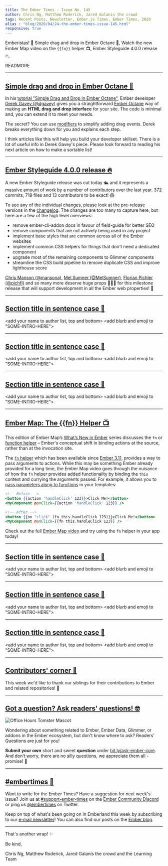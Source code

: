 ```yaml
---
title: The Ember Times - Issue No. 145
author: Chris Ng, Matthew Roderick, Jared Galanis the crowd
tags: Recent Posts, Newsletter, Ember.js Times, Ember Times, 2020
alias : "blog/2020/04/24-the-ember-times-issue-145.html"
responsive: true
---
```


<SAYING-HELLO-IN-YOUR-FAVORITE-LANGUAGE> Emberistas! 🐹
Simple drag and drop in Ember Octane 🐺,
Watch the new Ember Map video on the `{{fn}}` helper 📺,
Ember Styleguide 4.0.0 release 🔥,
  
<SOME-INTRO-HERE-TO-KEEP-THEM-SUBSCRIBERS-READING>

READMORE

---

## [Simple drag and drop in Ember Octane 🐺](https://dev.to/dgavey/simple-drag-and-drop-in-ember-octane-466i)

In his [tutorial "Simple Drag and Drop in Ember Octane"](https://dev.to/dgavey/simple-drag-and-drop-in-ember-octane-466i), Ember developer [Derek Gavey (@dgavey)](https://github.com/dgavey) gives you a straightforward [Ember Octane](https://emberjs.com/editions/octane/) way of making an **HTML drag and drop interface** for your site. The code is minimal and, you can extend it to meet your needs. 

The secret? You can use [modifiers](https://guides.emberjs.com/release/components/template-lifecycle-dom-and-modifiers/#toc_event-handlers) to simplify adding drag events. Derek breaks everything down for you and explains each step. 

I think articles like this will help you build your developer skillset. There is a lot of useful info in Derek Gavey's piece. Please look forward to reading his next article on how to make a sortable list!

---

## [Ember Styleguide 4.0.0 release 🔥](https://github.com/ember-learn/ember-styleguide/releases/tag/v4.0.0)

A new Ember Styleguide release was cut today 🛳 and it represents a massive amount of work by a number of contributors over the last year. 372 commits, 719 files and 13 contributors to be exact! 😱

To see any of the individual changes, please look at the pre-release versions in the [changelog](https://github.com/ember-learn/ember-styleguide/blob/master/CHANGELOG.md). The changes are too many to capture here, but here are a few of the high level overviews:

- remove ember-cli-addon docs in favour of field-guide for better SEO
- remove components that are not actively being used in any project
- implement base styles that are common across all of the Ember websites
- implement common CSS helpers for things that don't need a dedicated component
- upgrade most of the remaining components to Glimmer components
- streamline the CSS build pipeline to remove duplicate CSS and improve lighthouse score

[Chris Manson (@mansona)](https://github.com/mansona), [Mel Sumner (@MelSumner)](https://github.com/MelSumner),  [Florian Pichler (@pichfl)](https://github.com/pichfl) and so many more deserve huge props 🙌🙌🙌 for this milestone release that will support development in all the Ember web properties! 🎉

---

## [Section title in sentence case 🐹](section-url)

<change section title emoji>
<consider adding some bold to your paragraph>
<please include link to external article/repo/etc in paragraph / body text, not just header title above>

<add your name to author list, top and bottom>
<add blurb and emoji to "SOME-INTRO-HERE">

---

## [Section title in sentence case 🐹](section-url)

<change section title emoji>
<consider adding some bold to your paragraph>
<please include link to external article/repo/etc in paragraph / body text, not just header title above>

<add your name to author list, top and bottom>
<add blurb and emoji to "SOME-INTRO-HERE">

---

## [Section title in sentence case 🐹](section-url)

<change section title emoji>
<consider adding some bold to your paragraph>
<please include link to external article/repo/etc in paragraph / body text, not just header title above>

<add your name to author list, top and bottom>
<add blurb and emoji to "SOME-INTRO-HERE">

---

## [Ember Map: The {{fn}} Helper 📺](https://embermap.com/topics/what-s-new-in-ember/the-fn-helper-3-11)

This edition of Ember Map’s [What’s New in Ember](https://embermap.com/topics/what-s-new-in-ember) series discusses the `fn` or [function helper](https://github.com/emberjs/rfcs/pull/470) – Ember's conceptual shift in binding actions at the source, rather than at the invocation site. 

The [`fn` helper](http://api.emberjs.com/ember/release/classes/Ember.Templates.helpers/methods/fn?anchor=fn) which has been available since [Ember 3.11](https://blog.emberjs.com/2019/07/15/ember-3-11-released.html), provides a way to pass arguments to actions. While this may be something Ember already provided for a long time, the Ember Map video goes through the nuisance of how the `fn` helper provides added functionality by binding the `this` context and currying the arguments passed. For example, it allows you to [pass parameters along to functions](https://guides.emberjs.com/release/upgrading/current-edition/action-on-and-fn/) in your templates:

```hbs
<!-- Before -->
<button {{action 'handleClick' 123}}>Click Me!</button>
<MyComponent @onClick={{action 'handleClick' 123}} />

<!-- After -->
<button {{on "click" (fn this.handleClick 123)}}>Click Me!</button>
<MyComponent @onClick={{fn this.handleClick 123}} />
```

Check out the full [Ember Map video](https://embermap.com/topics/what-s-new-in-ember/the-fn-helper-3-11) and try using the `fn` helper in your app today!

---

## [Section title in sentence case 🐹](section-url)

<change section title emoji>
<consider adding some bold to your paragraph>
<please include link to external article/repo/etc in paragraph / body text, not just header title above>

<add your name to author list, top and bottom>
<add blurb and emoji to "SOME-INTRO-HERE">

---

## [Section title in sentence case 🐹](section-url)

<change section title emoji>
<consider adding some bold to your paragraph>
<please include link to external article/repo/etc in paragraph / body text, not just header title above>

<add your name to author list, top and bottom>
<add blurb and emoji to "SOME-INTRO-HERE">

---

## [Section title in sentence case 🐹](section-url)

<change section title emoji>
<consider adding some bold to your paragraph>
<please include link to external article/repo/etc in paragraph / body text, not just header title above>

<add your name to author list, top and bottom>
<add blurb and emoji to "SOME-INTRO-HERE">

---

## [Contributors' corner 👏](https://guides.emberjs.com/release/contributing/repositories/)

<p>This week we'd like to thank our siblings for their contributions to Ember and related repositories! 💖</p>

---

## [Got a question? Ask readers' questions! 🤓](https://docs.google.com/forms/d/e/1FAIpQLScqu7Lw_9cIkRtAiXKitgkAo4xX_pV1pdCfMJgIr6Py1V-9Og/viewform)

<div class="blog-row">
  <img class="float-right small transparent padded" alt="Office Hours Tomster Mascot" title="Readers' Questions" src="/images/tomsters/officehours.png" />

  <p>Wondering about something related to Ember, Ember Data, Glimmer, or addons in the Ember ecosystem, but don't know where to ask? Readers’ Questions are just for you!</p>

  <p><strong>Submit your own</strong> short and sweet <strong>question</strong> under <a href="https://bit.ly/ask-ember-core" target="rq">bit.ly/ask-ember-core</a>. And don’t worry, there are no silly questions, we appreciate them all - promise! 🤞</p>
</div>

---

## [#embertimes 📰](https://blog.emberjs.com/tags/newsletter.html)

Want to write for the Ember Times? Have a suggestion for next week's issue? Join us at [#support-ember-times](https://discordapp.com/channels/480462759797063690/485450546887786506) on the [Ember Community Discord](https://discordapp.com/invite/zT3asNS) or ping us [@embertimes](https://twitter.com/embertimes) on Twitter.

Keep on top of what's been going on in Emberland this week by subscribing to our [e-mail newsletter](https://the-emberjs-times.ongoodbits.com/)! You can also find our posts on the [Ember blog](https://emberjs.com/blog/tags/newsletter.html).

---

That's another wrap! ✨

Be kind,

Chris Ng, Matthew Roderick, Jared Galanis the crowd and the Learning Team
